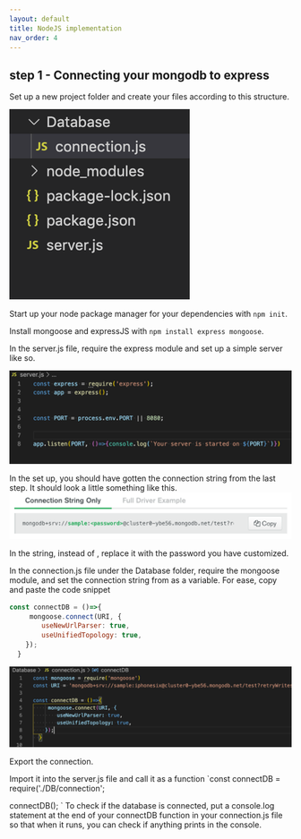 ```yaml
---
layout: default
title: NodeJS implementation
nav_order: 4
---
```

## step 1 - Connecting your mongodb to express

Set up a new project folder and create your files according to this structure. 

![fileorder](https://github.com/eswong610/user-guide-docs/blob/gh-pages/assets/images/fileorder.png?raw=true)

Start up your node package manager for your dependencies with `npm init`. 

Install mongoose and expressJS with `npm install express mongoose`.

In the server.js file, require the express module and set up a simple server like so. 

![server](https://github.com/eswong610/user-guide-docs/blob/gh-pages/assets/images/server.png?raw=true)

In the set up, you should have gotten the connection string from the last step. It should look a little something like this.
![connectstr](https://github.com/eswong610/user-guide-docs/blob/gh-pages/assets/images/connectstring.png?raw=true)

In the string, instead of <password>, replace it with the password you have customized.

In the connection.js file under the Database folder, require the mongoose module, and set the connection string from as a variable. 
For ease, copy and paste the code snippet 

```javascript
const connectDB = ()=>{
     mongoose.connect(URI, {
        useNewUrlParser: true,
        useUnifiedTopology: true,
    });
  }
 ```
 
![mongooseconnect](https://github.com/eswong610/user-guide-docs/blob/gh-pages/assets/images/connectdb.png?raw=true)

Export the connection. 

Import it into the server.js file and call it as a function
`const connectDB = require('./DB/connection';

connectDB();
`
To check if the database is connected, put a console.log statement at the end of your connectDB function in your connection.js file so that when it runs, you can check if anything prints in the console. 
